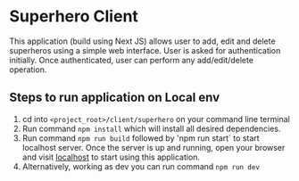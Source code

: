 # Superhero Client
This application (build using Next JS) allows user to add, edit and delete superheros using a simple web interface. User is asked for authentication initially. Once authenticated, user can perform any add/edit/delete operation.

## Steps to run application on Local env
1. cd into `<project_root>/client/superhero` on your command line terminal
2. Run command `npm install` which will install all desired dependencies.
3. Run command `npm run build` followed by 'npm run start` to start localhost server. Once the server is up and running, open your browser and visit [localhost](http://localhost:3000) to start using this application.
4. Alternatively, working as dev you can run command `npm run dev`
